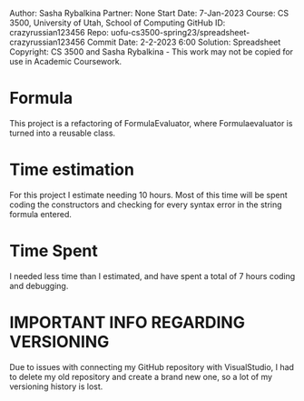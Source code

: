 ﻿Author: Sasha Rybalkina 
Partner: None 
Start Date: 7-Jan-2023 
Course: CS 3500, University of Utah, School of Computing 
GitHub ID: crazyrussian123456 
Repo: uofu-cs3500-spring23/spreadsheet-crazyrussian123456 
Commit Date: 2-2-2023 6:00 
Solution: Spreadsheet 
Copyright: CS 3500 and Sasha Rybalkina - This work may not be copied for use in Academic Coursework.
# Formula
This project is a refactoring of FormulaEvaluator, where Formulaevaluator is turned
into a reusable class.
# Time estimation
For this project I estimate needing 10 hours. Most of this time will be spent coding
the constructors and checking for every syntax error in the string formula entered.
# Time Spent
I needed less time than I estimated, and have spent a total of 7 hours coding and
debugging.
# IMPORTANT INFO REGARDING VERSIONING
Due to issues with connecting my GitHub repository with VisualStudio, I had to delete
my old repository and create a brand new one, so a lot of my versioning history is
lost.
